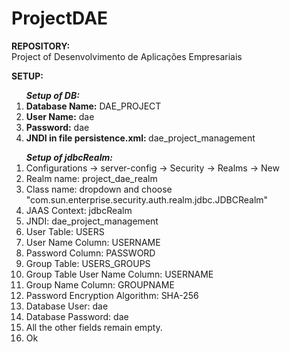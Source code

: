 # ProjectDAE

<b> REPOSITORY: </b> </br>
Project of Desenvolvimento de Aplicações Empresariais

<b> SETUP: </b>


<ol>
<i><b>Setup of DB:</b></i>
  <li><b>Database Name:</b> DAE_PROJECT</li>
  <li><b>User Name:</b> dae</li>
  <li><b>Password:</b> dae</li>
  <li><b>JNDI in file persistence.xml: </b>dae_project_management</li>
</ol>

<ol>
<i><b>Setup of jdbcRealm:</b></i>
    <li>Configurations -> server-config -> Security -> Realms -> New</li>
    <li>Realm name: project_dae_realm </li>
    <li>Class name: dropdown and choose "com.sun.enterprise.security.auth.realm.jdbc.JDBCRealm"</li>
    <li>JAAS Context: jdbcRealm</li>
    <li>JNDI: dae_project_management</li>
    <li>User Table: USERS</li>
    <li>User Name Column: USERNAME</li>
    <li>Password Column: PASSWORD</li>
    <li>Group Table: USERS_GROUPS</li>
    <li>Group Table User Name Column: USERNAME</li>
    <li>Group Name Column: GROUPNAME</li>
    <li>Password Encryption Algorithm: SHA-256</li>
    <li>Database User: dae</li>
    <li>Database Password: dae</li>
    <li>All the other fields remain empty.</li>
    <li>Ok</li>
</ol>
